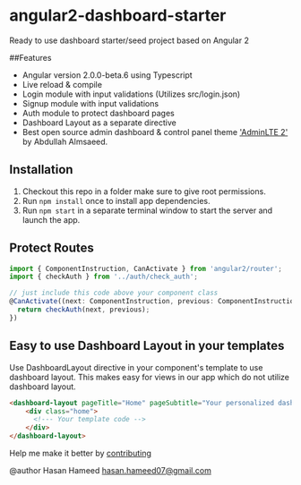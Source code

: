 # angular2-dashboard-starter
Ready to use dashboard starter/seed project based on Angular 2

##Features

- Angular version 2.0.0-beta.6 using Typescript
- Live reload & compile
- Login module with input validations (Utilizes src/login.json)
- Signup module with input validations
- Auth module to protect dashboard pages
- Dashboard Layout as a separate directive
- Best open source admin dashboard & control panel theme ['AdminLTE 2'](https://almsaeedstudio.com/) by Abdullah Almsaeed.

## Installation

1. Checkout this repo in a folder make sure to give root permissions.
2. Run `npm install` once to install app dependencies.
3. Run `npm start` in a separate terminal window to start the server and launch the app.

## Protect Routes

```TypeScript
import { ComponentInstruction, CanActivate } from 'angular2/router';
import { checkAuth } from '../auth/check_auth';

// just include this code above your component class
@CanActivate((next: ComponentInstruction, previous: ComponentInstruction) => {
  return checkAuth(next, previous);
})
```

## Easy to use Dashboard Layout in your templates

Use DashboardLayout directive in your component's template to use dashboard layout. This makes easy for views in our app which do not utilize dashboard layout.

```HTML
<dashboard-layout pageTitle="Home" pageSubtitle="Your personalized dashboard and control panel">
    <div class="home">
      <!--- Your template code -->
    </div>
</dashboard-layout>
```




Help me make it better by [contributing](./CONTRIBUTING.md)

@author Hasan Hameed <hasan.hameed07@gmail.com>

